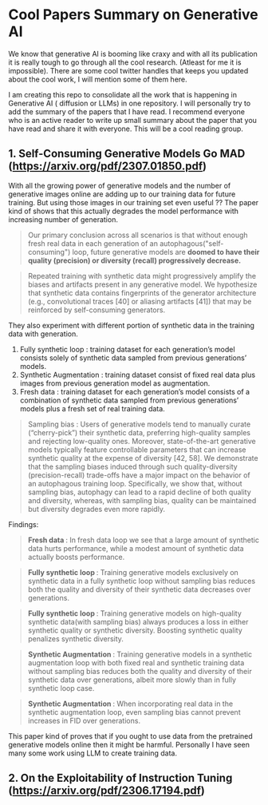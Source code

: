 # Cool Papers Summary on Generative AI
We know that generative AI is booming like craxy and with all its publication it is really tough to go through all the cool research. (Atleast for me it is impossible). There are some cool twitter handles that keeps you updated about the cool work, I will mention some of them here.

I am creating this repo to consolidate all the work that is happening in Generative AI ( diffusion or LLMs) in one repository. I will personally try to add the summary of the papers that I have read. I recommend everyone who is an active reader to write up small summary about the paper that you have read and share it with everyone. This will be a cool reading group. 

## 1. Self-Consuming Generative Models Go MAD (https://arxiv.org/pdf/2307.01850.pdf)
With all the growing power of generative models and the number of generative images online are adding up to our training data for future training. But using those images in our training set even useful ?? The paper kind of shows that this actually degrades the model performance with increasing number of generation. 

> Our primary conclusion across all scenarios is that without enough fresh real data in each generation of an autophagous("self-consuming") loop, future generative models are <strong>doomed to have their quality (precision) or diversity (recall) progressively decrease.</strong>

> Repeated training with synthetic data might progressively amplify the biases and artifacts present in any generative model. We hypothesize that synthetic data contains fingerprints of the generator architecture (e.g., convolutional traces [40] or aliasing artifacts [41]) that may be reinforced by self-consuming generators.

They also experiment with different portion of synthetic data in the training data with generation. 
1. Fully synthetic loop : training dataset for each generation’s model consists solely of synthetic data sampled from previous generations’ models.
2. Synthetic Augmentation : training dataset consist of fixed real data plus images from previous generation model as augmentation.
3. Fresh data : training dataset for each generation’s model consists of a combination of synthetic data sampled from previous generations’ models plus a fresh set of real training data.

> Sampling bias :  Users of generative models tend to manually curate (“cherry-pick”) their synthetic data, preferring high-quality samples and rejecting low-quality ones. Moreover, state-of-the-art generative models typically feature controllable parameters that can increase synthetic quality at the expense of diversity [42, 58]. We demonstrate that the sampling biases induced through such quality-diversity (precision-recall) trade-offs have a major impact on the behavior of an autophagous training loop. Specifically, we show that, without sampling bias, autophagy can lead to a rapid decline of both quality and diversity, whereas, with sampling bias, quality can be maintained but diversity degrades even more rapidly.


Findings:
> <strong> Fresh data </strong> : In fresh data loop we see that a large amount of synthetic data hurts performance, while a modest amount of synthetic data actually boosts performance.

> <strong> Fully synthetic loop </strong> : Training generative models exclusively on synthetic data in a fully synthetic loop without sampling bias reduces both the quality and diversity of their synthetic data decreases over generations.

> <strong> Fully synthetic loop </strong> : Training generative models on high-quality synthetic data(with sampling bias) always produces a loss in either synthetic quality or synthetic diversity. Boosting synthetic quality penalizes synthetic diversity.

> <strong> Synthetic Augmentation </strong> : Training generative models in a synthetic augmentation loop with both fixed real and synthetic training data without sampling bias reduces both the quality and diversity of their synthetic data over generations, albeit more slowly than in fully synthetic loop case.

> <strong> Synthetic Augmentation </strong> : When incorporating real data in the synthetic augmentation loop, even sampling bias cannot prevent increases in FID over generations.

This paper kind of proves that if you ought to use data from the pretrained generative models online then it might be harmful. Personally I have seen many some work using LLM to create training data. 

## 2. On the Exploitability of Instruction Tuning (https://arxiv.org/pdf/2306.17194.pdf)

